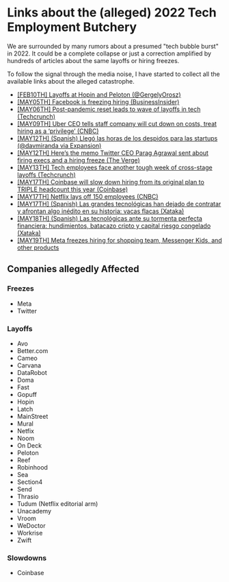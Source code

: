 # Links about the (alleged) 2022 Tech Employment Butchery

We are surrounded by many rumors about a presumed "tech bubble burst" in 2022. It could be a complete collapse or just a correction amplified by hundreds of articles about the same layoffs or hiring freezes.

To follow the signal through the media noise, I have started to collect all the available links about the alleged catastrophe.

* [[FEB10TH] Layoffs at Hopin and Peloton (@GergelyOrosz)](https://twitter.com/GergelyOrosz/status/1491855427277107202)
* [[MAY05TH] Facebook is freezing hiring (BusinessInsider)](https://www.businessinsider.com/facebook-is-freezing-hiring-heres-why-and-who-it-impacts-2022-5)
* [[MAY06TH] Post-pandemic reset leads to wave of layoffs in tech (Techcrunch)](https://techcrunch.com/2022/05/06/startup-tech-layoffs-in-may/)
* [[MAY09TH] Uber CEO tells staff company will cut down on costs, treat hiring as a ‘privilege’ (CNBC)](https://www.cnbc.com/2022/05/09/uber-to-cut-down-on-costs-treat-hiring-as-a-privilege-ceo-email.html)
* [[MAY12TH] (Spanish) Llegó las horas de los despidos para las startups (@davmiranda via Expansion)](https://twitter.com/davmiranda/status/1524616323124408321)
* [[MAY12TH] Here’s the memo Twitter CEO Parag Agrawal sent about firing execs and a hiring freeze (The Verge)](https://www.theverge.com/2022/5/12/23068985/twitter-memo-parag-agrawal-firing-execs-hiring-freeze)
* [[MAY13TH] Tech employees face another tough week of cross-stage layoffs (Techcrunch)](https://techcrunch.com/2022/05/13/startup-tech-layoff-and-hiring-freeze-in-may/)
* [[MAY17TH] Coinbase will slow down hiring from its original plan to TRIPLE headcount this year (Coinbase)](https://blog.coinbase.com/employee-note-an-update-on-hiring-plans-507ea4e2b6cf)
* [[MAY17TH] Netflix lays off 150 employees (CNBC)](https://www.cnbc.com/2022/05/17/netflix-lays-off-150-employees-as-the-streaming-service-contends-with-big-subscriber-losses.html)
* [[MAY17TH] (Spanish) Las grandes tecnológicas han dejado de contratar y afrontan algo inédito en su historia: vacas flacas (Xataka)](https://www.xataka.com/empresas-y-economia/cada-vez-grandes-tecnologicas-congelan-contrataciones-crisis-economica-amenaza-gran-renuncia)
* [[MAY18TH] (Spanish) Las tecnológicas ante su tormenta perfecta financiera: hundimientos, batacazo cripto y capital riesgo congelado (Xataka)](https://www.xataka.com/empresas-y-economia/tecnologicas-su-tormenta-perfecta-financiera-hundimientos-batacazo-cripto-capital-riesgo-congelado)
* [[MAY19TH] Meta freezes hiring for shopping team, Messenger Kids, and other products](https://www.theverge.com/2022/5/18/23125571/meta-hiring-freeze-commerce-messenger-kids-facebook-gaming)


## Companies allegedly Affected

### Freezes

* Meta
* Twitter

### Layoffs

* Avo
* Better.com
* Cameo
* Carvana
* DataRobot
* Doma
* Fast
* Gopuff
* Hopin
* Latch
* MainStreet
* Mural
* Netfix
* Noom
* On Deck
* Peloton
* Reef
* Robinhood
* Sea
* Section4
* Send
* Thrasio
* Tudum (Netflix editorial arm)
* Unacademy
* Vroom
* WeDoctor
* Workrise
* Zwift

### Slowdowns

* Coinbase

